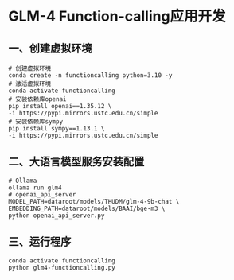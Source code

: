 # GLM-4 Function-calling应用开发

## 一、创建虚拟环境

```shell
# 创建虚拟环境
conda create -n functioncalling python=3.10 -y
# 激活虚拟环境
conda activate functioncalling
# 安装依赖库openai
pip install openai==1.35.12 \
-i https://pypi.mirrors.ustc.edu.cn/simple
# 安装依赖库sympy
pip install sympy==1.13.1 \
-i https://pypi.mirrors.ustc.edu.cn/simple
```

## 二、大语言模型服务安装配置

```shell
# Ollama
ollama run glm4
# openai_api_server
MODEL_PATH=dataroot/models/THUDM/glm-4-9b-chat \
EMBEDDING_PATH=dataroot/models/BAAI/bge-m3 \
python openai_api_server.py
```

## 三、运行程序

```shell
conda activate functioncalling
python glm4-functioncalling.py
```
